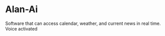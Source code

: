 # Alan-Ai
Software that can access calendar, weather, and current news in real time. Voice activated
